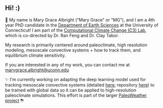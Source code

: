 ## Hi! :)

🤠 My name is Mary Grace Albright ("Mary Grace" or "MG"), and I am a 4th year PhD candidate in the [Department of Earth Sciences](https://earthsciences.uconn.edu/) at the University of Connecticut! I am part of the [Computational Climate Change (C3) Lab](https://climatechangelab.earthsciences.uconn.edu/), which is co-directed by Dr. Ran Feng and Dr. Clay Tabor.

My research is primarily centered around paleoclimate, high resolution modeling, mesoscale convective systems + how to track them, and equilibrium climate sensitivity. 

If you are interested in any of my work, you can contact me at marygrace.albright@uconn.edu

✨ I'm currently working on adapting the deep learning model used for tracking mesoscale convective systems (detailed [here](https://zenodo.org/records/13248327); repository [here](https://github.com/mariajmolina/ML-extremes-mcs/)) to be trained with global data so it can be applied to high-resolution paleoclimate simulations. This effort is part of the larger [PaleoWeather project](https://www.cesm.ucar.edu/working-groups/paleo/simulations/asd-paleoweather) ⛈

<!--
**mg-albright/mg-albright** is a ✨ _special_ ✨ repository because its `README.md` (this file) appears on your GitHub profile.

Here are some ideas to get you started:

- 🔭 I’m currently working on ...
- 🌱 I’m currently learning ...
- 👯 I’m looking to collaborate on ...
- 🤔 I’m looking for help with ...
- 💬 Ask me about ...
- 📫 How to reach me: ...
- 😄 Pronouns: ...
- ⚡ Fun fact: ...
-->
